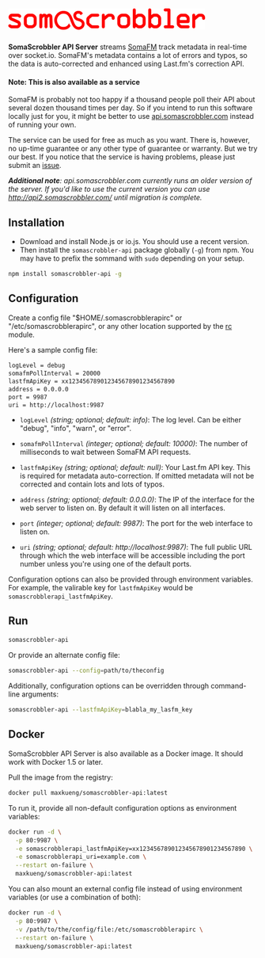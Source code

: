 ![SomaScrobbler API Server](./static/logo.png)
==============================================


**SomaScrobbler API Server** streams [SomaFM](http://somafm.com/) track
metadata in real-time over socket.io. SomaFM's metadata contains a lot of
errors and typos, so the data is auto-corrected and enhanced using Last.fm's
correction API.

#### Note: This is also available as a service

SomaFM is probably not too happy if a thousand people poll their API about
several dozen thousand times per day.  So if you intend to run this software
locally just for you, it might be better to use
[api.somascrobbler.com](http://api.somascrobbler.com) instead of running your
own.

The service can be used for free as much as you want. There is, however, no
up-time guarantee or any other type of guarantee or warranty. But we try our
best. If you notice that the service is having problems, please just submit an
[issue](https://github.com/maxkueng/somascrobbler-api/issues).

_**Additional note**: api.somascrobbler.com currently runs an older version of the
server. If you'd like to use the current version you can use
http://api2.somascrobbler.com/ until migration is complete._


## Installation

 - Download and install Node.js or io.js. You should use a recent version.
 - Then install the `somascrobbler-api` package globally (`-g`) from npm. You
   may have to prefix the sommand with `sudo` depending on your setup.

```sh
npm install somascrobbler-api -g
```

## Configuration

Create a config file "$HOME/.somascrobblerapirc" or "/etc/somascrobblerapirc",
or any other location supported by the [rc](https://www.npmjs.com/package/rc)
module.

Here's a sample config file:

```
logLevel = debug
somafmPollInterval = 20000
lastfmApiKey = xx123456789012345678901234567890
address = 0.0.0.0
port = 9987
uri = http://localhost:9987

```

 - `logLevel` *(string; optional; default: info)*: The log level. Can be either "debug", "info", "warn", or "error".

 - `somafmPollInterval` *(integer; optional; default: 10000)*: The number of milliseconds to wait between SomaFM API requests.

 - `lastfmApiKey` *(string; optional; default: null)*: Your Last.fm API key. This is required for metadata auto-correction. If omitted metadata will not be corrected and contain lots and lots of typos.

 - `address` *(string; optional; default: 0.0.0.0)*: The IP of the interface for the web server to listen on. By default it will listen on all interfaces.

 - `port` *(integer; optional; default: 9987)*: The port for the web interface to listen on.

 - `uri` *(string; optional; default: http://localhost:9987)*: The full public URL through which the web interface will be accessible including the port number unless you're using one of the default ports.

Configuration options can also be provided through environment variables. For example, the valirable key for `lastfmApiKey` would be `somascrobblerapi_lastfmApiKey`.


## Run

```sh
somascrobbler-api
```

Or provide an alternate config file:

```sh
somascrobbler-api --config=path/to/theconfig
```

Additionally, configuration options can be overridden through command-line arguments:

```sh
somascrobbler-api --lastfmApiKey=blabla_my_lasfm_key
```

## Docker

SomaScrobbler API Server is also available as a Docker image. It should work with Docker 1.5 or later.

Pull the image from the registry:

```sh
docker pull maxkueng/somascrobbler-api:latest
```

To run it, provide all non-default configuration options as environment variables:

```sh
docker run -d \
  -p 80:9987 \
  -e somascrobblerapi_lastfmApiKey=xx123456789012345678901234567890 \
  -e somascrobblerapi_uri=example.com \
  --restart on-failure \
  maxkueng/somascrobbler-api:latest
```

You can also mount an external config file instead of using environment
variables (or use a combination of both):

```sh
docker run -d \
  -p 80:9987 \
  -v /path/to/the/config/file:/etc/somascrobblerapirc \
  --restart on-failure \
  maxkueng/somascrobbler-api:latest

```
